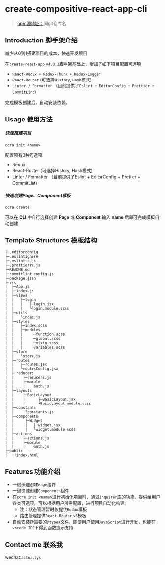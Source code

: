 # create-compositive-react-app-cli
>[npm源地址：](https://www.npmjs.com/package/create-compositive-react-app-cli)同git仓库名
## Introduction 脚手架介绍
减少从0到1搭建项目的成本，快速开发项目

在`create-react-app` `v4.0.3`脚手架基础上，增加了如下项目配置可选项
- `React-Redux + Redux-Thunk + Redux-Logger`
- `React-Router` (可选择`History`, `Hash`模式)
- `Linter / Formatter` （目前提供了`Eslint + EditorConfig + Prettier + CommitLint`）

完成模板创建后，自动安装依赖。

## Usage 使用方法
##### 快速搭建项目
`ccra init <name>`

配置项有3种可选项:
- Redux
- React-Router (可选择History, Hash模式)
- Linter / Formatter （目前提供了Eslint + EditorConfig + Prettier + CommitLint）
##### 快速创建Page、Component模板
`ccra create`

可以在 **CLI** 中自行选择创建 **Page** 或 **Component**
输入 **name** 后即可完成模板自动创建

## Template Structures 模板结构
```
├─.editorconfig
├─.eslintignore
├─.eslintrc.js
├─.prettierrc.js
├─README.md
├─commitlint.config.js
├─package.json
├─src
|  ├─App.js
|  ├─index.js
|  ├─views
|  |   ├─login
|  |   |   ├─login.jsx
|  |   |   └login.module.scss
|  ├─utils
|  |   └index.js
|  ├─styles
|  |   ├─index.scss
|  |   ├─modules
|  |   |    ├─function.scss
|  |   |    ├─global.scss
|  |   |    ├─mixin.scss
|  |   |    └variables.scss
|  ├─store
|  |   └store.js
|  ├─routes
|  |   ├─routes.jsx
|  |   └routesConfig.jsx
|  ├─reducers
|  |    ├─reducers.js
|  |    ├─module
|  |    |   └auth.js
|  ├─layouts
|  |    ├─BasicLayout
|  |    |      ├─BasicLayout.jsx
|  |    |      └BasicLayout.module.scss
|  ├─constants
|  |     └constants.js
|  ├─components
|  |     ├─Widget
|  |     |   ├─widget.jsx
|  |     |   └widget.module.scss
|  ├─actions
|  |    ├─actions.js
|  |    ├─module
|  |    |   └auth.js
├─public
|   └index.html
```

## Features 功能介绍
- 一键快速创建`Page`组件
- 一键快速创建`Components`组件
- 在`ccra init <name>`进行初始化项目时，通过`Inquirer`库的功能，提供给用户各类可选项，可以根据用户所需配置，进行项目自动化构建。
    - 注：状态管理暂时仅提供`Redux`模板
    - 路由管理提供`React-Router` `v5`模板
- 自动安装所需要的`@types`文件，即便用户使用`JavaScript`进行开发，也能在`vscode IDE`下得到函数提示支持


## Contact me 联系我
wechat:`actuallys`
